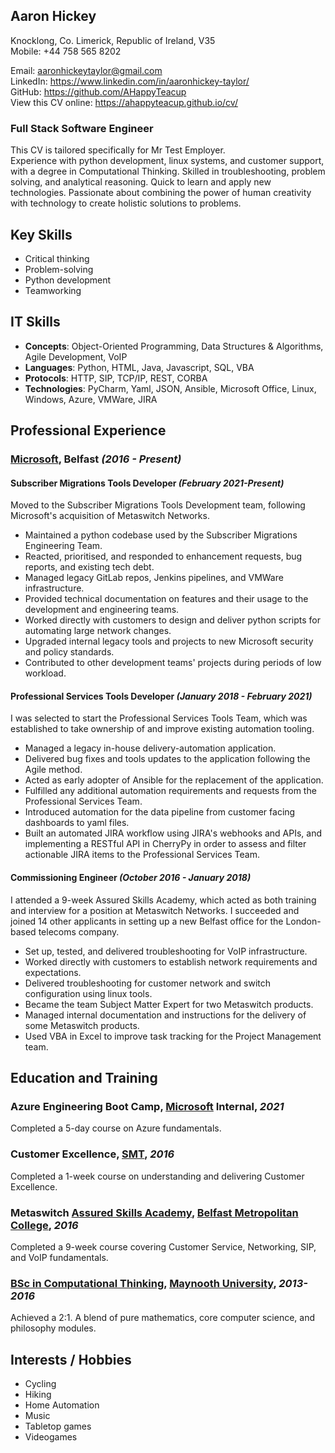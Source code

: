 ## Aaron Hickey
Knocklong, Co. Limerick, Republic of Ireland, V35\
Mobile: +44 758 565 8202

Email: [aaronhickeytaylor@gmail.com](mailto:aaronhickeytaylor@gmail.com)\
LinkedIn: <https://www.linkedin.com/in/aaronhickey-taylor/>\
GitHub: <https://github.com/AHappyTeacup>\
View this CV online: <https://ahappyteacup.github.io/cv/>

### Full Stack Software Engineer
This CV is tailored specifically for Mr Test Employer.\
Experience with python development, linux systems, and customer support, with a degree in Computational Thinking.
Skilled in troubleshooting, problem solving, and analytical reasoning. Quick to learn and apply new technologies. Passionate about combining the power of human creativity with technology to create holistic solutions to problems.

## Key Skills
- Critical thinking
- Problem-solving
- Python development
- Teamworking

## IT Skills
- **Concepts**: Object-Oriented Programming, Data Structures & Algorithms, Agile Development, VoIP
- **Languages**: Python, HTML, Java, Javascript, SQL, VBA
- **Protocols**: HTTP, SIP, TCP/IP, REST, CORBA
- **Technologies**: PyCharm, Yaml, JSON, Ansible, Microsoft Office, Linux, Windows, Azure, VMWare, JIRA

## Professional Experience

### [Microsoft], Belfast _(2016 - Present)_
#### Subscriber Migrations Tools Developer _(February 2021-Present)_
Moved to the Subscriber Migrations Tools Development team, following Microsoft's acquisition of Metaswitch Networks.

- Maintained a python codebase used by the Subscriber Migrations Engineering Team.
- Reacted, prioritised, and responded to enhancement requests, bug reports, and existing tech debt.
- Managed legacy GitLab repos, Jenkins pipelines, and VMWare infrastructure.
- Provided technical documentation on features and their usage to the development and engineering teams.
- Worked directly with customers to design and deliver python scripts for automating large network changes.
- Upgraded internal legacy tools and projects to new Microsoft security and policy standards.
- Contributed to other development teams' projects during periods of low workload.

#### Professional Services Tools Developer _(January 2018 - February 2021)_
I was selected to start the Professional Services Tools Team, which was established to take ownership of and improve existing automation tooling.

- Managed a legacy in-house delivery-automation application.
- Delivered bug fixes and tools updates to the application following the Agile method.
- Acted as early adopter of Ansible for the replacement of the application.
- Fulfilled any additional automation requirements and requests from the Professional Services Team.
- Introduced automation for the data pipeline from customer facing dashboards to yaml files.
- Built an automated JIRA workflow using JIRA's webhooks and APIs, and implementing a RESTful API in CherryPy in order to assess and filter actionable JIRA items to the Professional Services Team.

#### Commissioning Engineer _(October 2016 - January 2018)_
I attended a 9-week Assured Skills Academy, which acted as both training and interview for a position at Metaswitch Networks.
I succeeded and joined 14 other applicants in setting up a new Belfast office for the London-based telecoms company.

- Set up, tested, and delivered troubleshooting for VoIP infrastructure.
- Worked directly with customers to establish network requirements and expectations.
- Delivered troubleshooting for customer network and switch configuration using linux tools.
- Became the team Subject Matter Expert for two Metaswitch products.
- Managed internal documentation and instructions for the delivery of some Metaswitch products.
- Used VBA in Excel to improve task tracking for the Project Management team.

## Education and Training

### Azure Engineering Boot Camp,  [Microsoft] Internal, _2021_
Completed a 5-day course on Azure fundamentals.

### Customer Excellence, [SMT](https://smt-solutions.com/), _2016_
Completed a 1-week course on understanding and delivering Customer Excellence.

### Metaswitch [Assured Skills Academy], [Belfast Metropolitan College], _2016_
Completed a 9-week course covering Customer Service, Networking, SIP, and VoIP fundamentals.

### [BSc in Computational Thinking], [Maynooth University], _2013-2016_
Achieved a 2:1. A blend of pure mathematics, core computer science, and philosophy modules.

## Interests / Hobbies
- Cycling
- Hiking
- Home Automation
- Music
- Tabletop games
- Videogames

[Assured Skills Academy]: https://www.economy-ni.gov.uk/articles/assured-skills-programme
[BSc in Computational Thinking]: https://www.maynoothuniversity.ie/study-maynooth/undergraduate-studies/courses/bsc-computational-thinking
[Belfast Metropolitan College]: https://www.belfastmet.ac.uk/
[Maynooth University]: https://www.maynoothuniversity.ie/
[Metaswitch Networks]: https://www.metaswitch.com/
[Microsoft]: https://www.microsoft.com/en-ie